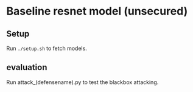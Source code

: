 # Baseline resnet model (unsecured)

## Setup

Run `./setup.sh` to fetch models.		


## evaluation

Run attack_(defensename).py to test the blackbox attacking.



